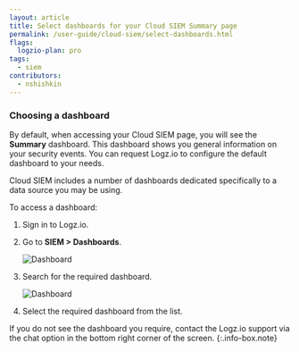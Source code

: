 ```yaml
---
layout: article
title: Select dashboards for your Cloud SIEM Summary page
permalink: /user-guide/cloud-siem/select-dashboards.html
flags:
  logzio-plan: pro
tags:
  - siem
contributors:
  - nshishkin
---
```


### Choosing a dashboard

By default, when accessing your Cloud SIEM page, you will see the **Summary** dashboard. This dashboard shows you general information on your security events. You can request Logz.io to configure the default dashboard to your needs.

Cloud SIEM includes a number of dashboards dedicated specifically to a data source you may be using.

To access a dashboard:

1. Sign in to Logz.io.

2. Go to **SIEM > Dashboards**.

   ![Dashboard](https://dytvr9ot2sszz.cloudfront.net/logz-docs/siem-quick-start/dashboard-1.png)

3. Search for the required dashboard.

   ![Dashboard](https://dytvr9ot2sszz.cloudfront.net/logz-docs/siem-quick-start/dashboard-2.png)

4. Select the required dashboard from the list.

<!-- info-box-start:info -->
If you do not see the dashboard you require, contact the Logz.io support via the chat option in the bottom right corner of the screen.
{:.info-box.note}
<!-- info-box-end -->


